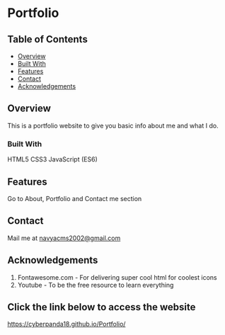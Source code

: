 # Portfolio

## Table of Contents

- [Overview](#overview)
- [Built With](#built-with)
- [Features](#features)
- [Contact](#contact)
- [Acknowledgements](#acknowledgements)

## Overview

This is a portfolio website to give you basic info about me and what I do.

### Built With

HTML5
CSS3
JavaScript (ES6)

## Features

Go to About, Portfolio and Contact me section

## Contact
Mail me at navyacms2002@gmail.com

## Acknowledgements

1) Fontawesome.com - For delivering super cool html for coolest icons
2) Youtube - To be the free resource to learn everything

## Click the link below to access the website
https://cyberpanda18.github.io/Portfolio/
